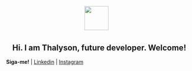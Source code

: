 <h2 align="center">
<img src="https://www.google.com/url?sa=i&url=https%3A%2F%2Ficonscout.com%2Ficon%2Fpython-12&psig=AOvVaw1Pyqp3bbv4sIsv-4Di367e&ust=1616180559629000&source=images&cd=vfe&ved=0CAIQjRxqFwoTCNjzz8TEuu8CFQAAAAAdAAAAABAD" width="65" height="65">
<img src="" width="" height="">
<img src="" width="" height="">
<img src="" width="" height="">


<h2 align="center"> Hi.
I am Thalyson, future developer.
Welcome! </h1>







**Siga-me!** 
| [Linkedin](https://www.linkedin.com/in/thalysonalmeida/) 
| [Instagram](https://www.instagram.com/thalyson.alm/)
